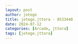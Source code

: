 ```yaml
---
layout: post
author: jotego
title: jotego.jttora - 8533440
date: 2024-07-12
categories: [Arcade, jttora]
tags: [jotego.jttora]
---
```


